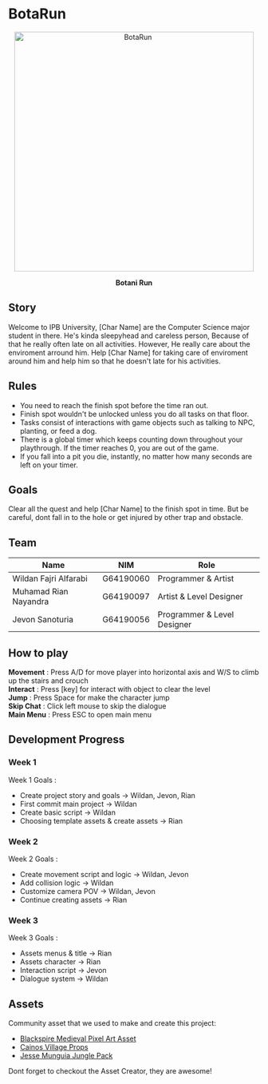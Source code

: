 # BotaRun
<p align="center">
  <img src="https://github.com/wildanfajri1alfarabi/BotaRun/blob/main/Assets/Title_Menu_Assets/Menu_Background_BotaRun_5.png" width="480" title="BotaRun">
</p>
<p align="center"><b>Botani Run</b></p>

## Story
Welcome to IPB University, [Char Name] are the Computer Science major student in there. He's kinda sleepyhead and careless person, Because of that he really often late on all activities. However, He really care about the enviroment arround him. Help [Char Name] for taking care of enviroment around him and help him so that he doesn't late for his activities.

## Rules
- You need to reach the finish spot before the time ran out.
- Finish spot wouldn't be unlocked unless you do all tasks on that floor.
- Tasks consist of interactions with game objects such as talking to NPC, planting, or feed a dog.
- There is a global timer which keeps counting down throughout your playthrough. If the timer reaches 0, you are out of the game.
- If you fall into a pit you die, instantly, no matter how many seconds are left on your timer.

## Goals
Clear all the quest and help [Char Name] to the finish spot in time. But be careful, dont fall in to the hole or get injured by other trap and obstacle.

## Team

|Name                  |NIM        | Role                        |
|----------------------|-----------|-----------------------------|
|Wildan Fajri Alfarabi | G64190060 | Programmer & Artist         |
|Muhamad Rian Nayandra | G64190097 | Artist & Level Designer     |
|Jevon Sanoturia       | G64190056 | Programmer & Level Designer |

## How to play

**Movement**    : Press A/D for move player into horizontal axis and W/S to climb up the stairs and crouch<br>
**Interact**    : Press [key] for interact with object to clear the level<br>
**Jump**        : Press Space for make the character jump<br>
**Skip Chat**   : Click left mouse to skip the dialogue<br>
**Main Menu**   : Press ESC to open main menu<br>

## Development Progress
### Week 1
Week 1 Goals :
* Create project story and goals -> Wildan, Jevon, Rian
* First commit main project -> Wildan
* Create basic script -> Wildan
* Choosing template assets & create assets -> Rian

### Week 2
Week 2 Goals :
* Create movement script and logic -> Wildan, Jevon
* Add collision logic -> Wildan
* Customize camera POV -> Wildan, Jevon
* Continue creating assets -> Rian

### Week 3
Week 3 Goals :
* Assets menus & title -> Rian
* Assets character     -> Rian
* Interaction script   -> Jevon
* Dialogue system        -> Wildan

## Assets
Community asset that we used to make and create this project:
* [Blackspire Medieval Pixel Art Asset](https://assetstore.unity.com/packages/2d/environments/medieval-pixel-art-asset-free-130131 "Medieval Pixel Art")
* [Cainos Village Props](https://assetstore.unity.com/packages/2d/environments/pixel-art-platformer-village-props-166114 "Village Props")
* [Jesse Munguia Jungle Pack](https://jesse-m.itch.io/jungle-pack "Jungle Pack")

Dont forget to checkout the Asset Creator, they are awesome!

